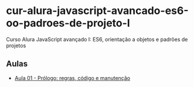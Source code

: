 # cur-alura-javascript-avancado-es6-oo-padroes-de-projeto-I
Curso Alura JavaScript avançado I: ES6, orientação a objetos e padrões de projetos

## Aulas
- [Aula 01 - Prólogo: regras, código e manutenção](https://github.com/vxrnxk/cur-alura-javascript-avancado-es6-oo-padroes-de-projeto-I/tree/master/aula-01)